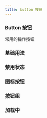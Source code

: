 ```yaml
---
title: button 按钮
---
```


### Button 按钮
常用的操作按钮

### 基础用法
<button-basic></button-basic>

### 禁用状态
<button-not-allowed></button-not-allowed>

### 图标按钮
<button-with-icon></button-with-icon>

### 按钮组
<button-group></button-group>

### 加载中
<button-loading></button-loading>

